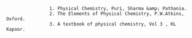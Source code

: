                     1. Physical Chemistry, Puri, Sharma &amp; Pathania.
					2. The Elements of Physical Chemistry, P.W.Atkins, Oxford.
					3. A textbook of physical chemistry, Vol 3 , KL Kapoor.
